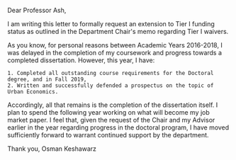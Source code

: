 Dear Professor Ash,

I am writing this letter to formally request an extension to Tier I funding
status as outlined in the Department Chair's memo regarding Tier I waivers.

As you know, for personal reasons between Academic Years 2016-2018, I was
delayed in the completion of my coursework and progress towards a completed
dissertation. However, this year, I have:

    1. Completed all outstanding course requirements for the Doctoral degree, and in Fall 2019,
    2. Written and successfully defended a prospectus on the topic of Urban Economics.

Accordingly, all that remains is the completion of the dissertation itself. I
plan to spend the following year working on what will become my job market
paper. I feel that, given the request of the Chair and my Advisor earlier in the year
regarding progress in the doctoral program, I have moved sufficiently forward to warrant 
continued support by the department.

Thank you,
Osman Keshawarz
